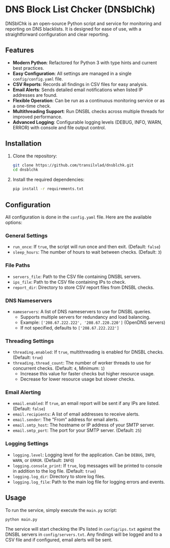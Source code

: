 # DNS Block List Chcker (DNSblChk)

DNSblChk is an open-source Python script and service for monitoring and reporting on DNS blacklists.
It is designed for ease of use, with a straightforward configuration and clear reporting.

## Features

-   **Modern Python**: Refactored for Python 3 with type hints and current best practices.
-   **Easy Configuration**: All settings are managed in a single `config/config.yaml` file.
-   **CSV Reports**: Records all findings in CSV files for easy analysis.
-   **Email Alerts**: Sends detailed email notifications when listed IP addresses are found.
-   **Flexible Operation**: Can be run as a continuous monitoring service or as a one-time check.
-   **Multithreading Support**: Run DNSBL checks across multiple threads for improved performance.
-   **Advanced Logging**: Configurable logging levels (DEBUG, INFO, WARN, ERROR) with console and file output control.

## Installation

1.  Clone the repository:
    ```bash
    git clone https://github.com/transilvlad/dnsblchk.git
    cd dnsblchk
    ```

2.  Install the required dependencies:
    ```bash
    pip install -r requirements.txt
    ```

## Configuration

All configuration is done in the `config.yaml` file. Here are the available options:

### General Settings
-   `run_once`: If `true`, the script will run once and then exit. (Default: `false`)
-   `sleep_hours`: The number of hours to wait between checks. (Default: `3`)

### File Paths
-   `servers_file`: Path to the CSV file containing DNSBL servers.
-   `ips_file`: Path to the CSV file containing IPs to check.
-   `report_dir`: Directory to store CSV report files from DNSBL checks.

### DNS Nameservers
-   `nameservers`: A list of DNS nameservers to use for DNSBL queries.
    - Supports multiple servers for redundancy and load balancing.
    - Example: `['208.67.222.222', '208.67.220.220']` (OpenDNS servers)
    - If not specified, defaults to `['208.67.222.222']`

### Threading Settings
-   `threading.enabled`: If `true`, multithreading is enabled for DNSBL checks. (Default: `true`)
-   `threading.thread_count`: The number of worker threads to use for concurrent checks. (Default: `4`, Minimum: `1`)
    - Increase this value for faster checks but higher resource usage.
    - Decrease for lower resource usage but slower checks.

### Email Alerting
-   `email.enabled`: If `true`, an email report will be sent if any IPs are listed. (Default: `false`)
-   `email.recipients`: A list of email addresses to receive alerts.
-   `email.sender`: The "From" address for email alerts.
-   `email.smtp_host`: The hostname or IP address of your SMTP server.
-   `email.smtp_port`: The port for your SMTP server. (Default: `25`)

### Logging Settings
-   `logging.level`: Logging level for the application. Can be `DEBUG`, `INFO`, `WARN`, or `ERROR`. (Default: `INFO`)
-   `logging.console_print`: If `true`, log messages will be printed to console in addition to the log file. (Default: `true`)
-   `logging.log_dir`: Directory to store log files.
-   `logging.log_file`: Path to the main log file for logging errors and events.

## Usage

To run the service, simply execute the `main.py` script:

```bash
python main.py
```

The service will start checking the IPs listed in `config/ips.txt` against the DNSBL servers in `config/servers.txt`.
Any findings will be logged and to a CSV file and if configured, email alerts will be sent.
